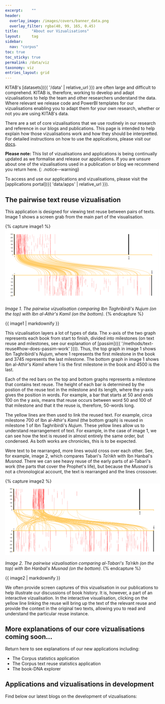 ```yaml
---
excerpt:	""
header:
  overlay_image: /images/covers/banner_data.png
  overlay_filter: rgba(40, 99, 165, 0.45)
title:		"About our Vizualisations"
layout:		tag
sidebar:
  nav: "corpus"
toc: true
toc_sticky: true
permalink: /data/viz
taxonomy: viz
entries_layout: grid
---
```


KITAB's [datasets]({{ '/data' | relative_url }}) are often large and difficult to comprehend. KITAB is, therefore, working to develop and adapt vizualisations to help the team and other researchers understand the data. Where relevant we release code and PowerBI templates for our vizualisations enabling you to adapt them for your own research, whether or not you are using KITAB's data.

There are a set of core vizualisations that we use routinely in our research and reference in our blogs and publications. This page is intended to help explain how those vizualisations work and how they should be interpretted. For detailed instructions on how to use the applications, please visit our [docs](). 

**Please note:** This list of vizualisations and applications is being continually updated as we formalise and release our applications. If you are unsure about one of the vizualisations used in a publication or blog we recommend you return here.
{: .notice--warning}

To access and use our applications and vizualisations, please visit the [applications portal]({{ 'data/apps' | relative_url }}).

## The pairwise text reuse vizualisation

This application is designed for viewing text reuse between pairs of texts. Image 1 shows a screen grab from the main part of the visualisation.

{% capture image1 %}
[![Pairwise visualisation](/images/methods/pair-wise-Nujum-Kamil.png)](/images/methods/pair-wise-Nujum-Kamil.png)

*Image 1. The pairwise vizualisation comparing Ibn Taghribirdi's Nujum (on the top) with Ibn al-Athir's Kamil (on the bottom)*.
{% endcapture %}

<div class="notice--primary">
{{ image1 | markdownify }}
</div>

This vizualisation layers a lot of types of data. The x-axis of the two graph represents each book from start to finish, divided into milestones (on text reuse and milestones, see our explanation of [passim]({{ '/methods/text-reuse#how-does-passim-work' }})). Thus, the top graph in image 1 shows Ibn Taghribirdi's *Nujum*, where 1 represents the first milestone in the book and 3745 represents the last milestone. The bottom graph in image 1 shows Ibn al-Athir's *Kamil* where 1 is the first milestone in the book and 4500 is the last. 

Each of the red bars on the top and bottom graphs represents a milestone that contains text reuse. The height of each bar is determined by the postion of the reuse text in the milestone and its length, where the y-axis gives the position in words. For example, a bar that starts at 50 and ends 100 on the y axis, means that reuse occurs between word 50 and 100 of that milestone and that it the reuse is, therefore, 50-words long. 

The yellow lines are then used to link the reused text. For example, circa milestone 700 of Ibn al-Athir's *Kamil* (the bottom graph) is reused in milestone 1 of Ibn Taghribirdi's *Nujum*. These yellow lines allow us to understand rearrangement of text. For example, in the case of image 1, we can see how the text is reused in almost entirely the same order, but condensed. As both works are chronicles, this is to be expected. 

Were text to be rearranged, more lines would cross over each other. See, for example, image 2, which compares Tabari's *Taʾrikh* with Ibn Hanbal's *Musnad*. There we can see heavy reuse of the early parts of al-Tabari's work (the parts that cover the Prophet's life), but because the *Musnad* is not a chronological account, the text is rearranged and the lines crossover.

{% capture image2 %}
[![Another pairwise visualisation](/images/methods/pair-wise-Tarikh-Musnad.png)](/images/methods/pair-wise-Tarikh-Musnad.png)

*Image 2. The pairwise vizualisation comparing al-Tabari's Taʾrikh (on the top) with Ibn Hanbal's Musnad (on the bottom)*.
{% endcapture %}

<div class="notice--primary">
{{ image2 | markdownify }}
</div>

We often provide screen captures of this vizualisation in our publications to help illustrate our discussions of book history. It is, however, a part of an interactive vizualisation. In the interactive visualisation, clicking on the yellow line linking the reuse will bring up the text of the relevant reuse and provide the context in the original two texts, allowing you to read and understand the particular reuse instance.

## More explanations of our core vizualisations coming soon...

Return here to see explanations of our new applications including:
* The Corpus statistics application
* The Corpus text reuse statistics application
* The book-DNA explorer

## Applications and vizualisations in development

Find below our latest blogs on the development of vizualisations:

